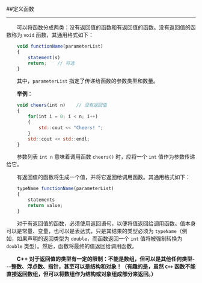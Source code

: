 ##定义函数

---

&emsp;&emsp;可以将函数分成两类：没有返回值的函数和有返回值的函数。没有返回值的函数称为 `void` 函数，其通用格式如下：

```javascript
    void functionName(parameterList)
    {
        statement(s)
        return;    // 可选
    }
```

&emsp;&emsp;其中，`parameterList` 指定了传递给函数的参数类型和数量。

&emsp;&emsp;**举例：**

```javascript
    void cheers(int n)    // 没有返回值
    {
        for(int i = 0; i < n; i++)
        {
            std::cout << "Cheers! ";
        }
        std::cout << std::endl;
    }
```
&emsp;&emsp;参数列表 `int n` 意味着调用函数 `cheers()` 时，应将一个 `int` 值作为参数传递给它。


&emsp;&emsp;有返回值的函数将生成一个值，并将它返回给调用函数。其通用格式如下：

```javascript
    typeName functionName(parameterList)
    {
        statements
        return value;
    }
```
&emsp;&emsp;对于有返回值的函数，必须使用返回语句，以便将值返回给调用函数。值本身可以是常量、变量，也可以是表达式，只是其结果的类型必须为 `typeName`（例如，如果声明的返回类型为 `double`，而函数返回一个 `int` 值将被强制转换为 `double` 类型）。然后，函数将最终的值返回给调用函数。

&emsp;&emsp;**C++ 对于返回值的类型有一定的限制：不能是数组，但可以是其他任何类型---整数、浮点数、指针，甚至可以是结构和对象！（有趣的是，虽然 `C++` 函数不能直接返回数组，但可以将数组作为结构或对象组成部分来返回。）**
